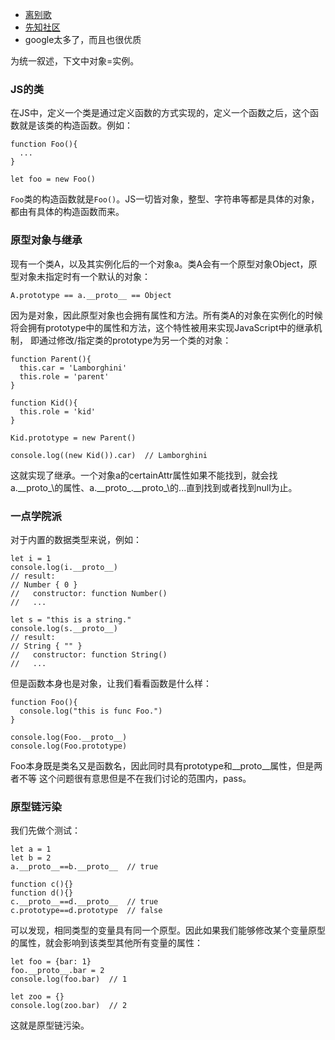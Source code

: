 * [离别歌](https://www.leavesongs.com/PENETRATION/javascript-prototype-pollution-attack.html)
* [先知社区](https://xz.aliyun.com/t/7182)
* google太多了，而且也很优质

为统一叙述，下文中对象=实例。

### JS的类
在JS中，定义一个类是通过定义函数的方式实现的，定义一个函数之后，这个函数就是该类的构造函数。例如：
```
function Foo(){
  ...
}

let foo = new Foo()
```
`Foo`类的构造函数就是`Foo()`。JS一切皆对象，整型、字符串等都是具体的对象，都由有具体的构造函数而来。

### 原型对象与继承
现有一个类A，以及其实例化后的一个对象a。类A会有一个原型对象Object，原型对象未指定时有一个默认的对象：
```
A.prototype == a.__proto__ == Object
```
因为是对象，因此原型对象也会拥有属性和方法。所有类A的对象在实例化的时候将会拥有prototype中的属性和方法，这个特性被用来实现JavaScript中的继承机制，
即通过修改/指定类的prototype为另一个类的对象：
```
function Parent(){
  this.car = 'Lamborghini'
  this.role = 'parent'
}

function Kid(){
  this.role = 'kid'
}

Kid.prototype = new Parent()

console.log((new Kid()).car)  // Lamborghini
```
这就实现了继承。一个对象a的certainAttr属性如果不能找到，就会找a.\_\_proto\_\的属性、a.\_\_proto\_\.\_\_proto\_\的...直到找到或者找到null为止。

### 一点学院派
对于内置的数据类型来说，例如：
```
let i = 1
console.log(i.__proto__)
// result:
// Number { 0 }
//   constructor: function Number()
//   ...

let s = "this is a string."
console.log(s.__proto__)
// result:
// String { "" }
//   constructor: function String()
//   ...
```
但是函数本身也是对象，让我们看看函数是什么样：
```
function Foo(){
  console.log("this is func Foo.")
}

console.log(Foo.__proto__)
console.log(Foo.prototype)
```
Foo本身既是类名又是函数名，因此同时具有prototype和__proto__属性，但是两者不等
这个问题很有意思但是不在我们讨论的范围内，pass。

### 原型链污染
我们先做个测试：
```
let a = 1
let b = 2
a.__proto__==b.__proto__  // true

function c(){}
function d(){}
c.__proto__==d.__proto__  // true
c.prototype==d.prototype  // false 
```
可以发现，相同类型的变量具有同一个原型。因此如果我们能够修改某个变量原型的属性，就会影响到该类型其他所有变量的属性：
```
let foo = {bar: 1}
foo.__proto__.bar = 2
console.log(foo.bar)  // 1

let zoo = {}
console.log(zoo.bar)  // 2
```
这就是原型链污染。
